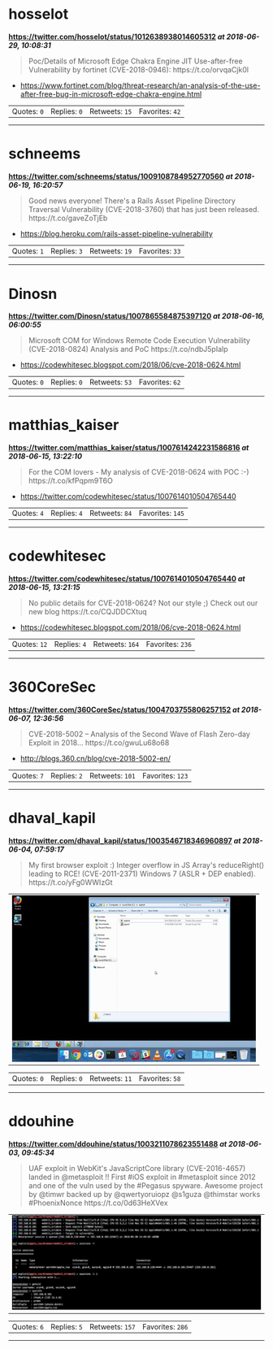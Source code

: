 # hosselot
**https://twitter.com/hosselot/status/1012638938014605312 _at 2018-06-29, 10:08:31_**
<blockquote>
Poc/Details of Microsoft Edge Chakra Engine JIT Use-after-free Vulnerability by fortinet (CVE-2018-0946):
https://t.co/orvqaCjk0l
</blockquote>

* https://www.fortinet.com/blog/threat-research/an-analysis-of-the-use-after-free-bug-in-microsoft-edge-chakra-engine.html

<table><tr>
<td>Quotes: <code>0</code></td>
<td>Replies: <code>0</code></td>
<td>Retweets: <code>15</code></td>
<td>Favorites: <code>42</code></td>
</tr></table>

---

# schneems
**https://twitter.com/schneems/status/1009108784952770560 _at 2018-06-19, 16:20:57_**
<blockquote>
Good news everyone! There's a Rails Asset Pipeline Directory Traversal Vulnerability (CVE-2018-3760) that has just been released.
 https://t.co/gaveZoTjEb
</blockquote>

* https://blog.heroku.com/rails-asset-pipeline-vulnerability

<table><tr>
<td>Quotes: <code>1</code></td>
<td>Replies: <code>3</code></td>
<td>Retweets: <code>19</code></td>
<td>Favorites: <code>33</code></td>
</tr></table>

---

# Dinosn
**https://twitter.com/Dinosn/status/1007865584875397120 _at 2018-06-16, 06:00:55_**
<blockquote>
Microsoft COM for Windows Remote Code Execution Vulnerability (CVE-2018-0824) Analysis and PoC
https://t.co/ndbJ5pIalp
</blockquote>

* https://codewhitesec.blogspot.com/2018/06/cve-2018-0624.html

<table><tr>
<td>Quotes: <code>0</code></td>
<td>Replies: <code>0</code></td>
<td>Retweets: <code>53</code></td>
<td>Favorites: <code>62</code></td>
</tr></table>

---

# matthias_kaiser
**https://twitter.com/matthias_kaiser/status/1007614242231586816 _at 2018-06-15, 13:22:10_**
<blockquote>
For the COM lovers -  My analysis of CVE-2018-0624 with POC :-) https://t.co/kfPqpm9T6O
</blockquote>

* https://twitter.com/codewhitesec/status/1007614010504765440

<table><tr>
<td>Quotes: <code>4</code></td>
<td>Replies: <code>4</code></td>
<td>Retweets: <code>84</code></td>
<td>Favorites: <code>145</code></td>
</tr></table>

---

# codewhitesec
**https://twitter.com/codewhitesec/status/1007614010504765440 _at 2018-06-15, 13:21:15_**
<blockquote>
No public details for CVE-2018-0624? Not our style ;) Check out our new blog https://t.co/CQJDDCXtuq
</blockquote>

* https://codewhitesec.blogspot.com/2018/06/cve-2018-0624.html

<table><tr>
<td>Quotes: <code>12</code></td>
<td>Replies: <code>4</code></td>
<td>Retweets: <code>164</code></td>
<td>Favorites: <code>236</code></td>
</tr></table>

---

# 360CoreSec
**https://twitter.com/360CoreSec/status/1004703755806257152 _at 2018-06-07, 12:36:56_**
<blockquote>
CVE-2018-5002 – Analysis of the Second Wave of Flash Zero-day Exploit in 2018... https://t.co/gwuLu68o68
</blockquote>

* http://blogs.360.cn/blog/cve-2018-5002-en/

<table><tr>
<td>Quotes: <code>7</code></td>
<td>Replies: <code>2</code></td>
<td>Retweets: <code>101</code></td>
<td>Favorites: <code>123</code></td>
</tr></table>

---

# dhaval_kapil
**https://twitter.com/dhaval_kapil/status/1003546718346960897 _at 2018-06-04, 07:59:17_**
<blockquote>
My first browser exploit :) Integer overflow in JS Array's reduceRight() leading to RCE! (CVE-2011-2371) Windows 7 (ASLR + DEP enabled). https://t.co/yFg0WWIzGt
</blockquote>

<table><tr>
<td><img src="pictures/47592a28b7a8b136c00454285fb670e09805d9120d67492f77dd7941e391561c.jpg" alt="47592a28b7a8b136c00454285fb670e09805d9120d67492f77dd7941e391561c.jpg"></td>
</table></tr>
<table><tr>
<td>Quotes: <code>0</code></td>
<td>Replies: <code>0</code></td>
<td>Retweets: <code>11</code></td>
<td>Favorites: <code>58</code></td>
</tr></table>

---

# ddouhine
**https://twitter.com/ddouhine/status/1003211078623551488 _at 2018-06-03, 09:45:34_**
<blockquote>
UAF exploit in WebKit's JavaScriptCore library (CVE-2016-4657) landed in @metasploit !! First #iOS exploit in #metasploit since 2012 and one of the vuln used by the #Pegasus spyware. Awesome project by @timwr backed up by @qwertyoruiopz @s1guza @thimstar works #PhoenixNonce https://t.co/0d63HeXVex
</blockquote>

<table><tr>
<td><img src="pictures/72041121277ac41d89248c43b573e2cbc48aea39b53133c73992a8074657833f.jpg" alt="72041121277ac41d89248c43b573e2cbc48aea39b53133c73992a8074657833f.jpg"></td>
</table></tr>
<table><tr>
<td>Quotes: <code>6</code></td>
<td>Replies: <code>5</code></td>
<td>Retweets: <code>157</code></td>
<td>Favorites: <code>286</code></td>
</tr></table>

---

